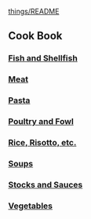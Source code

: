 [things/README](https://github.com/vmsmith/things/blob/master/README.md)

## Cook Book  

### [Fish and Shellfish](https://github.com/vmsmith/CookBook/blob/master/fish_shellfish.md)

### [Meat](https://github.com/vmsmith/CookBook/blob/master/meat.md)  

### [Pasta](https://github.com/vmsmith/CookBook/blob/master/pasta.md)

### [Poultry and Fowl](https://github.com/vmsmith/CookBook/blob/master/poultry_fowl.md)

### [Rice, Risotto, etc.](https://github.com/vmsmith/CookBook/blob/master/rice_risotto.md)

### [Soups](https://github.com/vmsmith/CookBook/blob/master/soups.md)  

### [Stocks and Sauces](https://github.com/vmsmith/CookBook/blob/master/stocks_sauces.md)  

### [Vegetables](https://github.com/vmsmith/CookBook/blob/master/vegetables.md)
